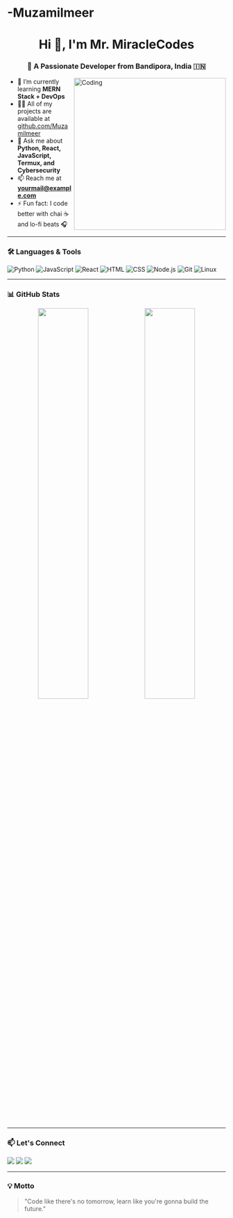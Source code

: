 # -Muzamilmeer
<h1 align="center">Hi 👋, I'm Mr. MiracleCodes</h1>
<h3 align="center">🚀 A Passionate Developer from Bandipora, India 🇮🇳</h3>

<img align="right" alt="Coding" width="350" src="https://media.giphy.com/media/qgQUggAC3Pfv687qPC/giphy.gif">

- 🌱 I’m currently learning **MERN Stack + DevOps**
- 👨‍💻 All of my projects are available at [github.com/Muzamilmeer](https://github.com/Muzamilmeer)
- 💬 Ask me about **Python, React, JavaScript, Termux, and Cybersecurity**
- 📫 Reach me at **yourmail@example.com**
- ⚡ Fun fact: I code better with chai ☕ and lo-fi beats 🎧

---

### 🛠️ Languages & Tools
![Python](https://img.shields.io/badge/-Python-05122A?style=flat&logo=python)
![JavaScript](https://img.shields.io/badge/-JavaScript-05122A?style=flat&logo=javascript)
![React](https://img.shields.io/badge/-React-05122A?style=flat&logo=react)
![HTML](https://img.shields.io/badge/-HTML-05122A?style=flat&logo=html5)
![CSS](https://img.shields.io/badge/-CSS-05122A?style=flat&logo=css3)
![Node.js](https://img.shields.io/badge/-Node.js-05122A?style=flat&logo=node.js)
![Git](https://img.shields.io/badge/-Git-05122A?style=flat&logo=git)
![Linux](https://img.shields.io/badge/-Linux-05122A?style=flat&logo=linux)

---

### 📊 GitHub Stats
<p align="center">
  <img width="48%" src="https://github-readme-stats.vercel.app/api?username=Muzamilmeer&show_icons=true&theme=tokyonight" />
  <img width="48%" src="https://github-readme-streak-stats.herokuapp.com/?user=Muzamilmeer&theme=tokyonight" />
</p>

---

### 📫 Let's Connect
<p align="left">
  <a href="https://linkedin.com/in/yourname" target="_blank"><img src="https://img.shields.io/badge/-LinkedIn-0A66C2?style=flat&logo=linkedin&logoColor=white"/></a>
  <a href="mailto:yourmail@example.com"><img src="https://img.shields.io/badge/-Gmail-D14836?style=flat&logo=gmail&logoColor=white"/></a>
  <a href="https://twitter.com/yourhandle" target="_blank"><img src="https://img.shields.io/badge/-Twitter-1DA1F2?style=flat&logo=twitter&logoColor=white"/></a>
</p>

---

### 💡 Motto
> "Code like there's no tomorrow, learn like you're gonna build the future."
